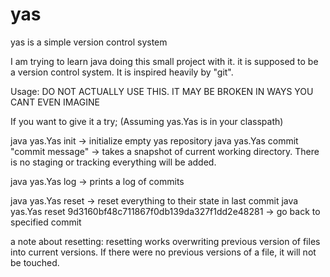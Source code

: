 yas
===

yas is a simple version control system

I am trying to learn java doing this small project with it. it is supposed to be a version control system.
It is inspired heavily by "git".

Usage: DO NOT ACTUALLY USE THIS. IT MAY BE BROKEN IN WAYS YOU CANT EVEN IMAGINE

If you want to give it a try; (Assuming yas.Yas is in your classpath)

java yas.Yas init -> initialize empty yas repository
java yas.Yas commit "commit message" -> takes a snapshot of current working directory. There is no staging or tracking
                                        everything will be added.
                                        
java yas.Yas log -> prints a log of commits

java yas.Yas reset -> reset everything to their state in last commit
java yas.Yas reset 9d3160bf48c711867f0db139da327f1dd2e48281 -> go back to specified commit

a note about resetting: resetting works overwriting previous version of files into current versions.
If there were no previous versions of a file, it will not be touched.
